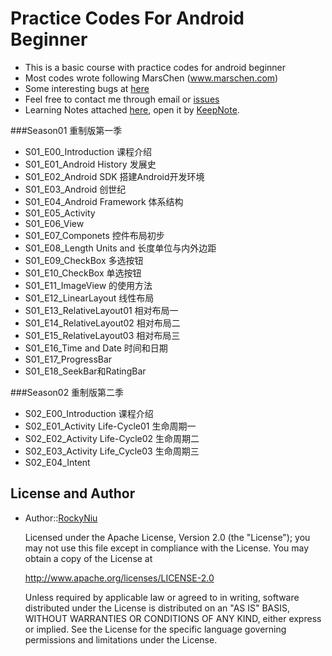 # Practice Codes For Android Beginner

* This is a basic course with practice codes for android beginner
* Most codes wrote following MarsChen (www.marschen.com)
* Some interesting bugs at [here](https://github.com/RockyNiu/LearningAndroid/wiki)
* Feel free to contact me through email or [issues]( https://github.com/RockyNiu/LearningAndroid/issues)
* Learning Notes attached [here](https://github.com/RockyNiu/LearningAndroid/tree/master/LearningAndroid_Notebook), open it by [KeepNote](http://keepnote.org/).

###Season01 重制版第一季

* S01_E00_Introduction 课程介绍
* S01_E01_Android History 发展史
* S01_E02_Android SDK 搭建Android开发环境
* S01_E03_Android 创世纪
* S01_E04_Android Framework 体系结构
* S01_E05_Activity
* S01_E06_View
* S01_E07_Componets 控件布局初步
* S01_E08_Length Units and 长度单位与内外边距
* S01_E09_CheckBox 多选按钮
* S01_E10_CheckBox 单选按钮
* S01_E11_ImageView 的使用方法
* S01_E12_LinearLayout 线性布局
* S01_E13_RelativeLayout01 相对布局一
* S01_E14_RelativeLayout02 相对布局二
* S01_E15_RelativeLayout03 相对布局三
* S01_E16_Time and Date 时间和日期
* S01_E17_ProgressBar 
* S01_E18_SeekBar和RatingBar

###Season02 重制版第二季

* S02_E00_Introduction 课程介绍
* S02_E01_Activity Life-Cycle01 生命周期一
* S02_E02_Activity Life-Cycle02 生命周期二
* S02_E03_Activity Life_Cycle03 生命周期三
* S02_E04_Intent

## License and Author
* Author::[RockyNiu](https://github.com/RockyNiu)
  
  Licensed under the Apache License, Version 2.0 (the "License"); you may not use this file except in compliance with the License. You may obtain a copy of the License at

  http://www.apache.org/licenses/LICENSE-2.0

  Unless required by applicable law or agreed to in writing, software distributed under the License is distributed on an "AS IS" BASIS, WITHOUT WARRANTIES OR CONDITIONS OF ANY KIND, either express or implied. See the License for the specific language governing permissions and limitations under the License.
